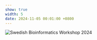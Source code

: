 ```yaml
---
show: true
width: 5
date: 2024-11-05 00:01:00 +0800
---
```

<div>
    <img data-src="{{ '/assets/images/photos/sbw2024-group_small.jpeg' | relative_url }}" class="lazy w-100 rounded" src="{{ '/assets/images/photos/sbw2024-group_small.jpeg' | relative_url }}" title="Swedish Bioinformatics Workshop 2024">
</div>

